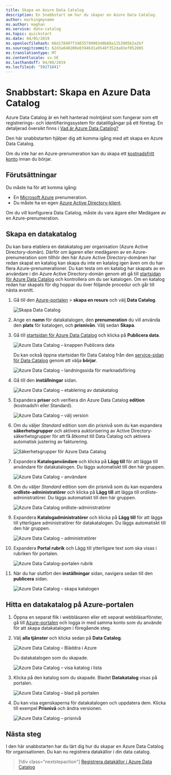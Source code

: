 ```yaml
---
title: Skapa en Azure Data Catalog
description: En Snabbstart om hur du skapar en Azure Data Catalog.
author: markingmyname
ms.author: maghan
ms.service: data-catalog
ms.topic: quickstart
ms.date: 04/05/2019
ms.openlocfilehash: 66d178497f3403579990340b88a1153905b2a2bf
ms.sourcegitcommit: 62d3a040280e83946d1a9548f352da83ef852085
ms.translationtype: MT
ms.contentlocale: sv-SE
ms.lasthandoff: 04/08/2019
ms.locfileid: "59271041"
---
```

# <a name="quickstart-create-an-azure-data-catalog"></a>Snabbstart: Skapa en Azure Data Catalog

Azure Data Catalog är en helt hanterad molntjänst som fungerar som ett registrerings- och identifieringssystem för datatillgångar på ett företag. En detaljerad översikt finns i [Vad är Azure Data Catalog?](overview.md)

Den här snabbstarten hjälper dig att komma igång med att skapa en Azure Data Catalog.

Om du inte har en Azure-prenumeration kan du skapa ett [kostnadsfritt konto](https://azure.microsoft.com/free/?WT.mc_id=A261C142F) innan du börjar.

## <a name="prerequisites"></a>Förutsättningar

Du måste ha för att komma igång:

* En [Microsoft Azure](https://azure.microsoft.com/) prenumeration.
* Du måste ha en egen [Azure Active Directory-klient](../active-directory/fundamentals/active-directory-access-create-new-tenant.md).

Om du vill konfigurera Data Catalog, måste du vara ägare eller Medägare av en Azure-prenumeration.

## <a name="create-a-data-catalog"></a>Skapa en datakatalog

Du kan bara etablera en datakatalog per organisation (Azure Active Directory-domän). Därför om ägaren eller medägaren av en Azure-prenumeration som tillhör den här Azure Active Directory-domänen har redan skapat en katalog kan skapa du inte en katalog igen även om du har flera Azure-prenumerationer. Du kan testa om en katalog har skapats av en användare i din Azure Active Directory-domän genom att gå till [startsidan för Azure Data Catalog](http://azuredatacatalog.com) och kontrollera om du ser katalogen. Om en katalog redan har skapats för dig hoppar du över följande procedur och går till nästa avsnitt.

1. Gå till den [Azure-portalen](https://portal.azure.com) > **skapa en resurs** och välj **Data Catalog**.

    ![Skapa Data Catalog](media/data-catalog-get-started/data-catalog-create.png)

2. Ange en **namn** för datakatalogen, den **prenumeration** du vill använda den **plats** för katalogen, och **prisnivån**. Välj sedan **Skapa**.

3. Gå till [startsidan för Azure Data Catalog](http://azuredatacatalog.com) och klicka på **Publicera data**.

   ![Azure Data Catalog – knappen Publicera data](media/data-catalog-get-started/data-catalog-publish-data.png)

   Du kan också öppna startsidan för Data Catalog från den [service-sidan för Data Catalog](https://azure.microsoft.com/services/data-catalog) genom att välja **börjar**.

   ![Azure Data Catalog – landningssida för marknadsföring](media/data-catalog-get-started/data-catalog-marketing-landing-page.png)

4. Gå till den **inställningar** sidan.

    ![Azure Data Catalog – etablering av datakatalog](media/data-catalog-get-started/data-catalog-create-azure-data-catalog.png)

5. Expandera **priser** och verifiera din Azure Data Catalog **edition** (kostnadsfri eller Standard).

    ![Azure Data Catalog – välj version](media/data-catalog-get-started/data-catalog-create-catalog-select-edition.png)

6. Om du väljer *Standard* edition som din prisnivå som du kan expandera **säkerhetsgrupper** och aktivera auktorisering av Active Directory-säkerhetsgrupper för att få åtkomst till Data Catalog och aktivera automatisk justering av fakturering.

    ![Säkerhetsgrupper för Azure Data Catalog](media/data-catalog-get-started/data-catalog-standard-security-groups.png)

7. Expandera **Kataloganvändare** och klicka på **Lägg till** för att lägga till användare för datakatalogen. Du läggs automatiskt till den här gruppen.

    ![Azure Data Catalog – användare](media/data-catalog-get-started/data-catalog-add-catalog-user.png)

8. Om du väljer *Standard* edition som din prisnivå som du kan expandera **ordliste-administratörer** och klicka på **Lägg till** att lägga till ordliste-administratörer. Du läggs automatiskt till den här gruppen.

    ![Azure Data Catalog ordliste-administratörer](media/data-catalog-get-started/data-catalog-standard-glossary-admin.png)

9. Expandera **Katalogadministratörer** och klicka på **Lägg till** för att lägga till ytterligare administratörer för datakatalogen. Du läggs automatiskt till den här gruppen.

    ![Azure Data Catalog – administratörer](media/data-catalog-get-started/data-catalog-add-catalog-admins.png)

10. Expandera **Portal rubrik** och Lägg till ytterligare text som ska visas i rubriken för portalen.

    ![Azure Data Catalog-portalen rubrik](media/data-catalog-get-started/data-catalog-portal-title.png)

11. När du har slutfört den **inställningar** sidan, navigera sedan till den **publicera** sidan.

    ![Azure Data Catalog – skapa katalogen](media/data-catalog-get-started/data-catalog-created.png)

## <a name="find-a-data-catalog-in-the-azure-portal"></a>Hitta en datakatalog på Azure-portalen

1. Öppna en separat flik i webbläsaren eller ett separat webbläsarfönster, gå till [Azure-portalen](https://portal.azure.com) och logga in med samma konto som du använde för att skapa datakatalogen i föregående steg.

2. Välj **alla tjänster** och klicka sedan på **Data Catalog**.

    ![Azure Data Catalog – Bläddra i Azure](media/data-catalog-get-started/data-catalog-browse-azure-portal.png)

    Du datakatalogen som du skapade.

    ![Azure Data Catalog – visa katalog i lista](media/data-catalog-get-started/data-catalog-azure-portal-show-catalog.png)

3. Klicka på den katalog som du skapade. Bladet **Datakatalog** visas på portalen.

   ![Azure Data Catalog – blad på portalen](media/data-catalog-get-started/data-catalog-blade-azure-portal.png)

4. Du kan visa egenskaperna för datakatalogen och uppdatera dem. Klicka till exempel **Prisnivå** och ändra versionen.

    ![Azure Data Catalog – prisnivå](media/data-catalog-get-started/data-catalog-change-pricing-tier.png)

## <a name="next-steps"></a>Nästa steg

I den här snabbstarten har du lärt dig hur du skapar en Azure Data Catalog för organisationen. Du kan nu registrera datakällor i din data catalog.

> [!div class="nextstepaction"]
> [Registrera datakällor i Azure Data Catalog](data-catalog-how-to-register.md)
